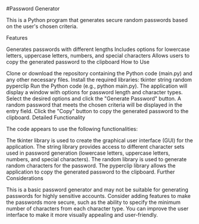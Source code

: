 #Password Generator

This is a Python program that generates secure random passwords based on the user's chosen criteria.

Features

Generates passwords with different lengths
Includes options for lowercase letters, uppercase letters, numbers, and special characters
Allows users to copy the generated password to the clipboard
How to Use

Clone or download the repository containing the Python code (main.py) and any other necessary files.
Install the required libraries:
tkinter
string
random
pyperclip
Run the Python code (e.g., python main.py).
The application will display a window with options for password length and character types.
Select the desired options and click the "Generate Password" button.
A random password that meets the chosen criteria will be displayed in the entry field.
Click the "Copy" button to copy the generated password to the clipboard.
Detailed Functionality

The code appears to use the following functionalities:

The tkinter library is used to create the graphical user interface (GUI) for the application.
The string library provides access to different character sets used in password generation (lowercase letters, uppercase letters, numbers, and special characters).
The random library is used to generate random characters for the password.
The pyperclip library allows the application to copy the generated password to the clipboard.
Further Considerations

This is a basic password generator and may not be suitable for generating passwords for highly sensitive accounts.
Consider adding features to make the passwords more secure, such as the ability to specify the minimum number of characters from each character type.
You can improve the user interface to make it more visually appealing and user-friendly.
